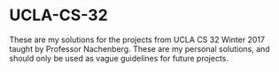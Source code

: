# UCLA-CS-32
These are my solutions for the projects from UCLA CS 32 Winter 2017 taught by Professor Nachenberg. These are my personal solutions, and should only be used as vague guidelines for future projects.
